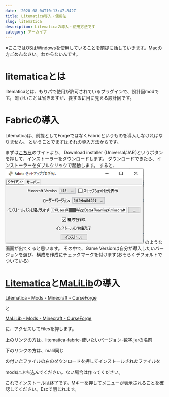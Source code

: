 ```yaml
---
date: '2020-08-04T10:13:47.842Z'
title: Litematica導入・使用法
slug: litematica
description: Litematicaの導入・使用方法です
category: アーカイブ
---
```

※ここではOSはWindowsを使用していることを前提に話していきます。Macの方ごめんなさい。わからないんです。

# litematicaとは

litematicaとは、もりパで使用が許可されているプラグインで、設計図modです。
細かいことは省きますが、要するに目に見える設計図です。

# Fabricの導入

Litematicaは、前提としてForgeではなくFabricというものを導入しなければなりません。
ということでまずはそれの導入方法からです。

まずは[こちら](https://fabricmc.net/use//)のサイトより、
Download installer (Universal/JAR)というボタンを押して、インストーラーをダウンロードします。
ダウンロードできたら、インストーラーをダブルクリックで起動します。
すると、
![](/img/e550ce01a9b6679eb999b98403f31c70.png)
のような画面が出てくると思います。
その中で、Game Versionは自分が導入したいバージョンを選び、構成を作成にチェックマークを付けます(おそらくデフォルトでついている)



# [Litematica](https://www.curseforge.com/minecraft/mc-mods/litematica/files/3615865)と[MaLiLib](https://www.curseforge.com/minecraft/mc-mods/malilib/files/3252979)の導入

<!--StartFragment-->

[Litematica - Mods - Minecraft - CurseForge](https://www.curseforge.com/minecraft/mc-mods/litematica/files/3615865)

<!--EndFragment-->

と

<!--StartFragment-->

[MaLiLib - Mods - Minecraft - CurseForge](https://www.curseforge.com/minecraft/mc-mods/malilib/files/3252979)

<!--EndFragment-->

に、アクセスしてFilesを押します。

上のリンクの方は、litematica-fabric-使いたいバージョン-数字.jarの名前

下のリンクの方は、malil同じ

の付いたファイルの右のダウンロードを押してインストールされたファイルを

modsにぶち込んでください。ない場合は作ってください。

これでインストールは終了です。Mキーを押してメニューが表示されることを確認してください。Escで閉じれます。
